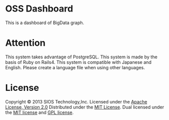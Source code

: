 OSS Dashboard
=========
This is a dashboard of BigData graph.

Attention
=========
This system takes advantage of PostgreSQL.
This system is made ​​by the basis of Ruby on Rails4.
This system is compatible with Japanese and English. Please create a language file when using other languages​​.

License
=========
Copyright &copy; 2013 SIOS Technology,Inc.
Licensed under the [Apache License, Version 2.0][Apache]
Distributed under the [MIT License][mit].
Dual licensed under the [MIT license][MIT] and [GPL license][GPL].
 
[Apache]: http://www.apache.org/licenses/LICENSE-2.0
[MIT]: http://www.opensource.org/licenses/mit-license.php
[GPL]: http://www.gnu.org/licenses/gpl.html
